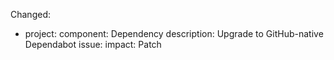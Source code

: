 Changed:
  - project: 
    component: Dependency
    description:  Upgrade to GitHub-native Dependabot
    issue:
    impact: Patch